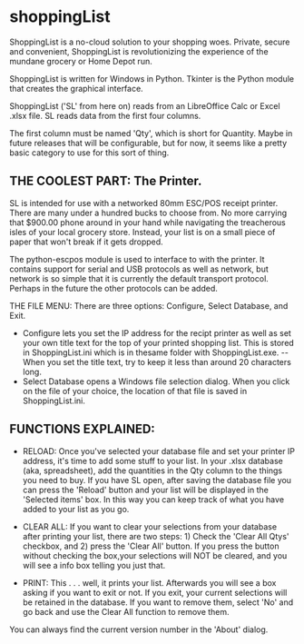 # shoppingList
ShoppingList is a no-cloud solution to your shopping woes. Private, secure and convenient, ShoppingList is revolutionizing the experience of the mundane grocery or Home Depot run.

ShoppingList is written for Windows in Python. Tkinter is the Python module that creates the graphical interface.

ShoppingList ('SL' from here on) reads from an LibreOffice Calc or Excel .xlsx file. SL reads data from the first four columns.

The first column must be named 'Qty', which is short for Quantity. Maybe in future releases that will be configurable, but for now, it seems like a pretty basic category to use for this sort of thing.


## THE COOLEST PART: The Printer.

SL is intended for use with a networked 80mm ESC/POS receipt printer. There are many under a hundred bucks to choose from. No more carrying that $900.00 phone around in your hand while navigating the treacherous isles of your local grocery store.  Instead, your list is on a small piece of paper that won't break if it gets dropped.

The python-escpos module is used to interface to with the printer.  It contains support for serial and USB protocols as well as network, but network is so simple that it is currently the default transport protocol. Perhaps in the future the other protocols can be added.

THE FILE MENU: There are three options: Configure, Select Database, and Exit.  
 - Configure lets you set the IP address for the recipt printer as well as set your own title text for the top of your printed shopping list.  This is stored in ShoppingList.ini which is in thesame folder with ShoppingList.exe.
 -- When you set the title text, try to keep it less than around 20 characters long.
 - Select Database opens a Windows file selection dialog.  When you click on the file of your choice, the location of that file is saved in ShoppingList.ini.


## FUNCTIONS EXPLAINED:

 - RELOAD: Once you've selected your database file and set your printer IP address, it's time to add some stuff to your list.  In your .xlsx database (aka, spreadsheet), add the quantities in the Qty column to the things you need to buy.  If you have SL open, after saving the database file you can press the 'Reload' button and your list will be displayed in the 'Selected items' box. In this way you can keep track of what you have added to your list as you go.

 - CLEAR ALL: If you want to clear your selections from your database after printing your list, there are two steps:  1) Check the 'Clear All Qtys' checkbox, and 2) press the 'Clear All' button.  If you press the button without checking the box,your selections will NOT be cleared, and you will see a info box telling you just that.

 - PRINT: This . . . well, it prints your list.  Afterwards you will see a box asking if you want to exit or not.  If you exit, your current selections will be retained in the database.  If you want to remove them, select 'No' and go back and use the Clear All function to remove them.

You can always find the current version number in the 'About' dialog.

